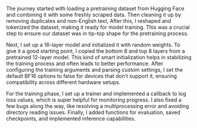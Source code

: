The journey started with loading a pretraining dataset from Hugging Face and combining it with some freshly scraped data. Then cleaning it up by removing duplicates and non-English text, After this, I reshaped and tokenized the dataset, making it ready for model training. This was a crucial step to ensure our dataset was in tip-top shape for the pretraining process.

Next, I set up a 16-layer model and initialized it with random weights. To give it a good starting point, I copied the bottom 8 and top 8 layers from a pretrained 12-layer model. This kind of smart initialization helps in stabilizing the training process and often leads to better performance. After configuring the training arguments and parsing custom settings, I set the default BF16 options to false for devices that don’t support it, ensuring compatibility across different hardware setups.

For the training phase, I set up a trainer and implemented a callback to log loss values, which is super helpful for monitoring progress. I also fixed a few bugs along the way, like resolving a multiprocessing error and avoiding directory reading issues. Finally, I added functions for evaluation, saved checkpoints, and implemented inference capabilities.
